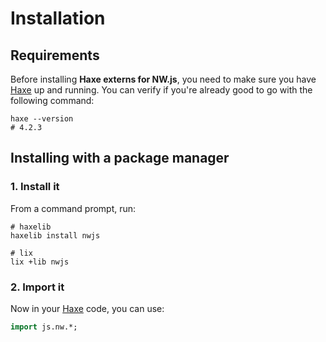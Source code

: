 # Installation

## Requirements
Before installing **Haxe externs for NW.js**, you need to make sure you have [Haxe](https://haxe.org) up and running.
You can verify if you're already good to go with the following command:

```shell
haxe --version
# 4.2.3
```

## Installing with a package manager

### 1. Install it
From a command prompt, run:

```shell
# haxelib
haxelib install nwjs

# lix
lix +lib nwjs
```

### 2. Import it
Now in your [Haxe](https://haxe.org) code, you can use:

```haxe
import js.nw.*;
```
